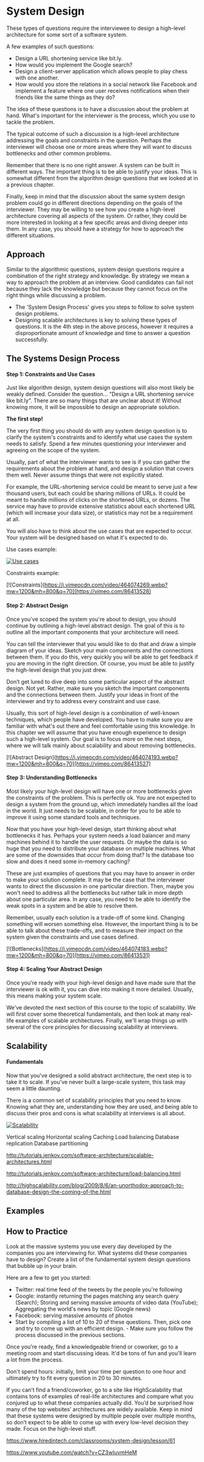 
# System Design

These types of questions require the interviewee to design a high-level architecture for some sort of a software system.

A few examples of such questions:

- Design a URL shortening service like bit.ly.
- How would you implement the Google search?
- Design a client-server application which allows people to play chess with one another.
- How would you store the relations in a social network like Facebook and implement a feature where one user receives notifications when their friends like the same things as they do?

The idea of these questions is to have a discussion about the problem at hand. What's important for the interviewer is the process, which you use to tackle the problem.

The typical outcome of such a discussion is a high-level architecture addressing the goals and constraints in the question. Perhaps the interviewer will choose one or more areas where they will want to discuss bottlenecks and other common problems.

Remember that there is no one right answer. A system can be built in different ways. The important thing is to be able to justify your ideas. This is somewhat different from the algorithm design questions that we looked at in a previous chapter.

Finally, keep in mind that the discussion about the same system design problem could go in different directions depending on the goals of the interviewer. They may be willing to see how you create a high-level architecture covering all aspects of the system. Or rather, they could be more interested in looking at a few specific areas and diving deeper into them. In any case, you should have a strategy for how to approach the different situations.

## Approach

Similar to the algorithmic questions, system design questions require a combination of the right strategy and knowledge. By strategy we mean a way to approach the problem at an interview. Good candidates can fail not because they lack the knowledge but because they cannot focus on the right things while discussing a problem.

- The 'System Design Process' gives you steps to follow to solve system design problems.
- Designing scalable architectures is key to solving these types of questions. It is the 4th step in the above process, however it requires a disproportionate amount of knowledge and time to answer a question successfully.

## The Systems Design Process

#### Step 1: Constraints and Use Cases

Just like algorithm design, system design questions will also most likely be weakly defined. Consider the question... "Design a URL shortening service like bit.ly". There are so many things that are unclear about it! Without knowing more, it will be impossible to design an appropriate solution.

**The first step!**

The very first thing you should do with any system design question is to clarify the system's constraints and to identify what use cases the system needs to satisfy. Spend a few minutes questioning your interviewer and agreeing on the scope of the system.

Usually, part of what the interviewer wants to see is if you can gather the requirements about the problem at hand, and design a solution that covers them well. Never assume things that were not explicitly stated.

For example, the URL-shortening service could be meant to serve just a few thousand users, but each could be sharing millions of URLs. It could be meant to handle millions of clicks on the shortened URLs, or dozens. The service may have to provide extensive statistics about each shortened URL (which will increase your data size), or statistics may not be a requirement at all.

You will also have to think about the use cases that are expected to occur. Your system will be designed based on what it's expected to do.

Use cases example:

[![Use cases](https://i.vimeocdn.com/video/464074186.webp?mw=2880&mh=1800&q=70)](https://vimeo.com/86413525)

Constraints example:

[![Constraints](https://i.vimeocdn.com/video/464074269.webp?mw=1200&mh=800&q=70](https://vimeo.com/86413528)

#### Step 2: Abstract Design

Once you've scoped the system you're about to design, you should continue by outlining a high-level abstract design. The goal of this is to outline all the important components that your architecture will need.

You can tell the interviewer that you would like to do that and draw a simple diagram of your ideas. Sketch your main components and the connections between them. If you do this, very quickly you will be able to get feedback if you are moving in the right direction. Of course, you must be able to justify the high-level design that you just drew.

Don’t get lured to dive deep into some particular aspect of the abstract design. Not yet. Rather, make sure you sketch the important components and the connections between them. Justify your ideas in front of the interviewer and try to address every constraint and use case.

Usually, this sort of high-level design is a combination of well-known techniques, which people have developed. You have to make sure you are familiar with what's out there and feel comfortable using this knowledge. In this chapter we will assume that you have enough experience to design such a high-level system. Our goal is to focus more on the next steps, where we will talk mainly about scalability and about removing bottlenecks.

[![Abstract Design](https://i.vimeocdn.com/video/464074193.webp?mw=1200&mh=800&q=70](https://vimeo.com/86413527)

#### Step 3: Understanding Bottlenecks

Most likely your high-level design will have one or more bottlenecks given the constraints of the problem. This is perfectly ok. You are not expected to design a system from the ground up, which immediately handles all the load in the world. It just needs to be scalable, in order for you to be able to improve it using some standard tools and techniques.

Now that you have your high-level design, start thinking about what bottlenecks it has. Perhaps your system needs a load balancer and many machines behind it to handle the user requests. Or maybe the data is so huge that you need to distribute your database on multiple machines. What are some of the downsides that occur from doing that? Is the database too slow and does it need some in-memory caching?

These are just examples of questions that you may have to answer in order to make your solution complete. It may be the case that the interviewer wants to direct the discussion in one particular direction. Then, maybe you won't need to address all the bottlenecks but rather talk in more depth about one particular area. In any case, you need to be able to identify the weak spots in a system and be able to resolve them.

Remember, usually each solution is a trade-off of some kind. Changing something will worsen something else. However, the important thing is to be able to talk about these trade-offs, and to measure their impact on the system given the constraints and use cases defined.

[![Bottlenecks](https://i.vimeocdn.com/video/464074183.webp?mw=1200&mh=800&q=70](https://vimeo.com/86413531)

#### Step 4: Scaling Your Abstract Design

Once you're ready with your high-level design and have made sure that the interviewer is ok with it, you can dive into making it more detailed. Usually, this means making your system scale.

We've devoted the next section of this course to the topic of scalability. We will first cover some theoretical fundamentals, and then look at many real-life examples of scalable architectures. Finally, we'll wrap things up with several of the core principles for discussing scalability at interviews.

## Scalability

#### Fundamentals

Now that you've designed a solid abstract architecture, the next step is to take it to scale. If you've never built a large-scale system, this task may seem a little daunting.

There is a common set of scalability principles that you need to know. Knowing what they are, understanding how they are used, and being able to discuss their pros and cons is what scalability at interviews is all about.

[![Scalability](http://img.youtube.com/vi/-W9F__D3oY4/0.jpg)](http://www.youtube.com/watch?v=-W9F__D3oY4 "Scalability")

Vertical scaling
Horizontal scaling
Caching
Load balancing
Database replication
Database partitioning

http://tutorials.jenkov.com/software-architecture/scalable-architectures.html

http://tutorials.jenkov.com/software-architecture/load-balancing.html

http://highscalability.com/blog/2009/8/6/an-unorthodox-approach-to-database-design-the-coming-of-the.html

## Examples

## How to Practice

Look at the massive systems you use every day developed by the companies you are interviewing for. What systems did these companies have to design? Create a list of the fundamental system design questions that bubble up in your brain.

Here are a few to get you started:

- Twitter: real time feed of the tweets by the people you're following
- Google: instantly returning the pages matching any search query (Search); Storing and serving massive amounts of video data (YouTube); Aggregating the world's news by topic (Google news)
- Facebook: serving massive amounts of photos
- Start by compiling a list of 10 to 20 of these questions. Then, pick one and try to come up with an efficient design. - Make sure you follow the process discussed in the previous sections.

Once you're ready, find a knowledgeable friend or coworker, go to a meeting room and start discussing ideas. It'd be tons of fun and you'll learn a lot from the process.

Don't spend hours: initially, limit your time per question to one hour and ultimately try to fit every question in 20 to 30 minutes.

If you can’t find a friend/coworker, go to a site like HighScalability that contains tons of examples of real-life architectures and compare what you conjured up to what these companies actually did. You’d be surprised how many of the top websites’ architectures are widely available. Keep in mind that these systems were designed by multiple people over multiple months, so don’t expect to be able to come up with every low-level decision they made. Focus on the high-level stuff.

https://www.hiredintech.com/classrooms/system-design/lesson/61

https://www.youtube.com/watch?v=CZ3wIuvmHeM
